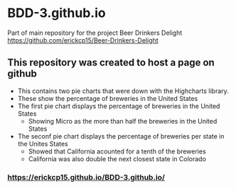 # BDD-3.github.io

Part of main repository for the project Beer Drinkers Delight
https://github.com/erickcp15/Beer-Drinkers-Delight

## This repository was created to host a page on github

* This contains two pie charts that were down with the Highcharts library.
* These show the percentage of breweries in the United States
* The first pie chart displays the percentage of breweries in the United States
  * Showing Micro as the more than half the breweries in the United States
* The seconf pie chart displays the percentage of breweries per state in the Unites States
  * Showed that California acounted for a tenth of the breweries
  * California was also double the next closest state in Colorado

### https://erickcp15.github.io/BDD-3.github.io/

